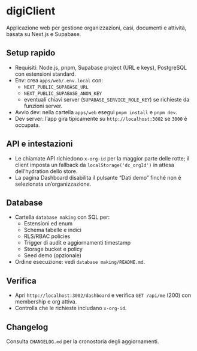# digiClient

Applicazione web per gestione organizzazioni, casi, documenti e attività, basata su Next.js e Supabase.

## Setup rapido

- Requisiti: Node.js, pnpm, Supabase project (URL e keys), PostgreSQL con estensioni standard.
- Env: crea `apps/web/.env.local` con:
  - `NEXT_PUBLIC_SUPABASE_URL`
  - `NEXT_PUBLIC_SUPABASE_ANON_KEY`
  - eventuali chiavi server (`SUPABASE_SERVICE_ROLE_KEY`) se richieste da funzioni server.
- Avvio dev: nella cartella `apps/web` esegui `pnpm install` e `pnpm dev`.
- Dev server: l’app gira tipicamente su `http://localhost:3002` se `3000` è occupata.

## API e intestazioni

- Le chiamate API richiedono `x-org-id` per la maggior parte delle rotte; il client imposta un fallback da `localStorage('dc_orgId')` in attesa dell’hydration dello store.
- La pagina Dashboard disabilita il pulsante “Dati demo” finché non è selezionata un’organizzazione.

## Database

- Cartella `database making` con SQL per:
  - Estensioni ed enum
  - Schema tabelle e indici
  - RLS/RBAC policies
  - Trigger di audit e aggiornamenti timestamp
  - Storage bucket e policy
  - Seed demo (opzionale)
- Ordine esecuzione: vedi `database making/README.md`.

## Verifica

- Apri `http://localhost:3002/dashboard` e verifica `GET /api/me` (200) con membership e org attiva.
- Controlla che le richieste includano `x-org-id`.

## Changelog

Consulta `CHANGELOG.md` per la cronostoria degli aggiornamenti.